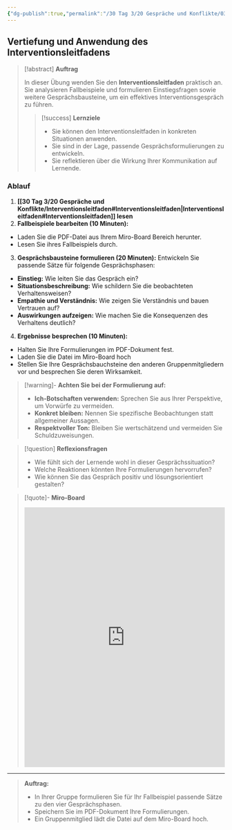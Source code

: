 ```yaml
---
{"dg-publish":true,"permalink":"/30 Tag 3/20 Gespräche und Konflikte/03 Vertiefung und Anwendung des Interventionsleitfadens/"}
---
```




## Vertiefung und Anwendung des Interventionsleitfadens

> [!abstract] **Auftrag**
> 
> In dieser Übung wenden Sie den **Interventionsleitfaden** praktisch an. Sie analysieren Fallbeispiele und formulieren Einstiegsfragen sowie weitere Gesprächsbausteine, um ein effektives Interventionsgespräch zu führen.
> 
> > [!success] **Lernziele**
> > 
> > * Sie können den Interventionsleitfaden in konkreten Situationen anwenden.
> > * Sie sind in der Lage, passende Gesprächsformulierungen zu entwickeln.
> > * Sie reflektieren über die Wirkung Ihrer Kommunikation auf Lernende.

 ### Ablauf
 
 1. **[[30 Tag 3/20 Gespräche und Konflikte/Interventionsleitfaden#Interventionsleitfaden\|Interventionsleitfaden#Interventionsleitfaden]] lesen**
 2. **Fallbeispiele bearbeiten (10 Minuten):**
  - Laden Sie die PDF-Datei aus Ihrem Miro-Board Bereich herunter.
  - Lesen Sie ihres Fallbeispiels durch.
 
 3. **Gesprächsbausteine formulieren (20 Minuten):**
Entwickeln Sie passende Sätze für folgende Gesprächsphasen:
- **Einstieg:** Wie leiten Sie das Gespräch ein?
- **Situationsbeschreibung:** Wie schildern Sie die beobachteten Verhaltensweisen?
- **Empathie und Verständnis:** Wie zeigen Sie Verständnis und bauen Vertrauen auf?
- **Auswirkungen aufzeigen:** Wie machen Sie die Konsequenzen des Verhaltens deutlich?

4. **Ergebnisse besprechen (10 Minuten):**
- Halten Sie Ihre Formulierungen im PDF-Dokument fest.
- Laden Sie die Datei im Miro-Board hoch
- Stellen Sie Ihre Gesprächsbauchsteine den anderen Gruppenmitgliedern vor und besprechen Sie deren Wirksamkeit. 

>[!warning]- **Achten Sie bei der Formulierung auf:**
 > 
 > - **Ich-Botschaften verwenden:** Sprechen Sie aus Ihrer Perspektive, um Vorwürfe zu vermeiden.
 > - **Konkret bleiben:** Nennen Sie spezifische Beobachtungen statt allgemeiner Aussagen.
 > - **Respektvoller Ton:** Bleiben Sie wertschätzend und vermeiden Sie Schuldzuweisungen.

>[!question] **Reflexionsfragen**
> 
> * Wie fühlt sich der Lernende wohl in dieser Gesprächssituation?
> * Welche Reaktionen könnten Ihre Formulierungen hervorrufen?
> * Wie können Sie das Gespräch positiv und lösungsorientiert gestalten?
 
> [!quote]- **Miro-Board**
> 
> <iframe width="100%" height="600" src="https://miro.com/app/board/uXjVLKN6QrM=/?moveToWidget=3458764607714445864&cot=14" frameborder="0" scrolling="no" allow="fullscreen; clipboard-read; clipboard-write" allowfullscreen></iframe>
> 

---
 
> **Auftrag:**
> 
> * In Ihrer Gruppe formulieren Sie für Ihr Fallbeispiel passende Sätze zu den vier Gesprächsphasen.
> * Speichern Sie im PDF-Dokument Ihre Formulierungen.
> * Ein Gruppenmitglied lädt die Datei auf dem Miro-Board hoch.

